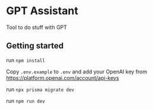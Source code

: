 # GPT Assistant

Tool to do stuff with GPT

## Getting started

run `npm install`

Copy `.env.example` to `.env` and add your OpenAI key from https://platform.openai.com/account/api-keys

run `npx prisma migrate dev`

run `npm run dev`
